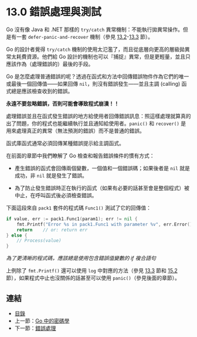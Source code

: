 # 13.0 錯誤處理與測試

Go 沒有像 Java 和 .NET 那樣的 `try/catch` 異常機制：不能執行拋異常操作。但是有一套 `defer-panic-and-recover` 機制（參見 [13.2](13.2.md)-[13.3](13.3.md) 節）。

Go 的設計者覺得 `try/catch` 機制的使用太氾濫了，而且從底層向更高的層級拋異常太耗費資源。他們給 Go 設計的機制也可以『捕捉』異常，但是更輕量，並且只應該作為（處理錯誤的）最後的手段。

Go 是怎麼處理普通錯誤的呢？透過在函式和方法中回傳錯誤物件作為它們的唯一或最後一個回傳值——如果回傳 `nil`，則沒有錯誤發生——並且主調 (calling) 函式總是應該檢查收到的錯誤。

**永遠不要忽略錯誤，否則可能會導致程式崩潰！！**

處理錯誤並且在函式發生錯誤的地方給使用者回傳錯誤訊息：照這樣處理就算真的出了問題，你的程式也能繼續執行並且通知給使用者。`panic()` 和 `recover()` 是用來處理真正的異常（無法預測的錯誤）而不是普通的錯誤。

函式庫函式通常必須回傳某種錯誤提示給主調函式。

在前面的章節中我們瞭解了 Go 檢查和報告錯誤條件的慣有方式：

- 產生錯誤的函式會回傳兩個變數，一個值和一個錯誤碼；如果後者是 `nil` 就是成功，非 `nil` 就是發生了錯誤。

- 為了防止發生錯誤時正在執行的函式（如果有必要的話甚至會是整個程式）被中止，在呼叫函式後必須檢查錯誤。

下面這段來自 `pack1` 套件的程式碼 `Func1()` 測試了它的回傳值：

```go
if value, err := pack1.Func1(param1); err != nil {
	fmt.Printf("Error %s in pack1.Func1 with parameter %v", err.Error(), param1)
	return    // or: return err
} else {
	// Process(value)
}
```

*為了更清晰的程式碼，應該總是使用包含錯誤值變數的 if 複合語句*

上例除了 `fmt.Printf()` 還可以使用 `log` 中對應的方法（參見 [13.3](13.3.md) 節和 [15.2](15.2.md) 節），如果程式中止也沒關係的話甚至可以使用 `panic()`（參見後面的章節）。

## 連結

- [目錄](directory.md)
- 上一節：[Go 中的密碼學](12.12.md)
- 下一節：[錯誤處理](13.1.md)
